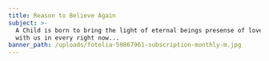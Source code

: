 ```yaml
---
title: Reason to Believe Again
subject: >-
  A Child is born to bring the light of eternal beings presense of love here
  with us in every right now...
banner_path: /uploads/fotolia-59867961-subscription-monthly-m.jpg
---
```


&nbsp;

&nbsp;